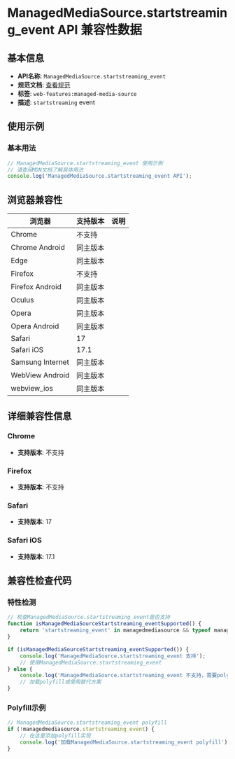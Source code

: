 # ManagedMediaSource.startstreaming_event API 兼容性数据

## 基本信息

- **API名称**: `ManagedMediaSource.startstreaming_event`
- **规范文档**: [查看规范](https://w3c.github.io/media-source/#dfn-startstreaming)
- **标签**: `web-features:managed-media-source`
- **描述**: `startstreaming` event

## 使用示例

### 基本用法

```javascript
// ManagedMediaSource.startstreaming_event 使用示例
// 请查阅MDN文档了解具体用法
console.log('ManagedMediaSource.startstreaming_event API');
```

## 浏览器兼容性

| 浏览器 | 支持版本 | 说明 |
|--------|----------|------|
| Chrome | 不支持 |  |
| Chrome Android | 同主版本 |  |
| Edge | 同主版本 |  |
| Firefox | 不支持 |  |
| Firefox Android | 同主版本 |  |
| Oculus | 同主版本 |  |
| Opera | 同主版本 |  |
| Opera Android | 同主版本 |  |
| Safari | 17 |  |
| Safari iOS | 17.1 |  |
| Samsung Internet | 同主版本 |  |
| WebView Android | 同主版本 |  |
| webview_ios | 同主版本 |  |

## 详细兼容性信息

### Chrome

- **支持版本**: 不支持

### Firefox

- **支持版本**: 不支持

### Safari

- **支持版本**: 17

### Safari iOS

- **支持版本**: 17.1

## 兼容性检查代码

### 特性检测

```javascript
// 检查ManagedMediaSource.startstreaming_event是否支持
function isManagedMediaSourceStartstreaming_eventSupported() {
    return 'startstreaming_event' in managedmediasource && typeof managedmediasource.startstreaming_event === 'function';
}

if (isManagedMediaSourceStartstreaming_eventSupported()) {
    console.log('ManagedMediaSource.startstreaming_event 支持');
    // 使用ManagedMediaSource.startstreaming_event
} else {
    console.log('ManagedMediaSource.startstreaming_event 不支持，需要polyfill');
    // 加载polyfill或使用替代方案
}
```

### Polyfill示例

```javascript
// ManagedMediaSource.startstreaming_event polyfill
if (!managedmediasource.startstreaming_event) {
    // 在这里添加polyfill实现
    console.log('加载ManagedMediaSource.startstreaming_event polyfill');
}
```

